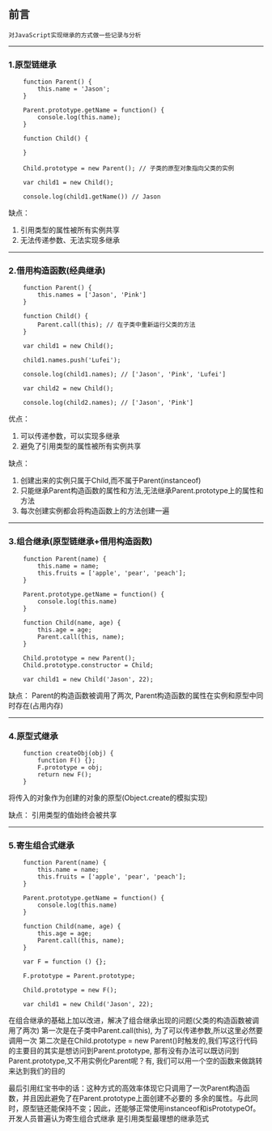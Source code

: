 ## 前言
    对JavaScript实现继承的方式做一些记录与分析
***
### 1.原型链继承
```
    function Parent() {
        this.name = 'Jason';
    }

    Parent.prototype.getName = function() {
        console.log(this.name);
    }

    function Child() {
        
    }

    Child.prototype = new Parent(); // 子类的原型对象指向父类的实例

    var child1 = new Child();

    console.log(child1.getName()) // Jason
```
缺点：
1. 引用类型的属性被所有实例共享
2. 无法传递参数、无法实现多继承
***
### 2.借用构造函数(经典继承)
```
    function Parent() {
        this.names = ['Jason', 'Pink']
    }

    function Child() {
        Parent.call(this); // 在子类中重新运行父类的方法
    }

    var child1 = new Child();

    child1.names.push('Lufei');

    console.log(child1.names); // ['Jason', 'Pink', 'Lufei']

    var child2 = new Child();

    console.log(child2.names); // ['Jason', 'Pink']
```
优点：
1. 可以传递参数，可以实现多继承
2. 避免了引用类型的属性被所有实例共享

缺点： 
1. 创建出来的实例只属于Child,而不属于Parent(instanceof)
2. 只能继承Parent构造函数的属性和方法,无法继承Parent.prototype上的属性和方法
3. 每次创建实例都会将构造函数上的方法创建一遍
***
### 3.组合继承(原型链继承+借用构造函数)
```
    function Parent(name) {
        this.name = name;
        this.fruits = ['apple', 'pear', 'peach'];
    }

    Parent.prototype.getName = function() {
        console.log(this.name)
    }

    function Child(name, age) {
        this.age = age;
        Parent.call(this, name); 
    }

    Child.prototype = new Parent();
    Child.prototype.constructor = Child;

    var child1 = new Child('Jason', 22);
```
缺点： Parent的构造函数被调用了两次, Parent构造函数的属性在实例和原型中同时存在(占用内存)
***
### 4.原型式继承
```
    function createObj(obj) {
        function F() {};
        F.prototype = obj;
        return new F();
    }
```
将传入的对象作为创建的对象的原型(Object.create的模拟实现)


缺点： 引用类型的值始终会被共享
***
### 5.寄生组合式继承
```
    function Parent(name) {
        this.name = name;
        this.fruits = ['apple', 'pear', 'peach'];
    }

    Parent.prototype.getName = function() {
        console.log(this.name)
    }

    function Child(name, age) {
        this.age = age;
        Parent.call(this, name); 
    }

    var F = function () {};

    F.prototype = Parent.prototype;

    Child.prototype = new F();

    var child1 = new Child('Jason', 22);
```
在组合继承的基础上加以改进，解决了组合继承出现的问题(父类的构造函数被调用了两次)
第一次是在子类中Parent.call(this), 为了可以传递参数,所以这里必然要调用一次
第二次是在Child.prototype = new Parent()时触发的,我们写这行代码的主要目的其实是想访问到Parent.prototype,
那有没有办法可以既访问到Parent.prototype,又不用实例化Parent呢？有, 我们可以用一个空的函数来做跳转来达到我们的目的

最后引用红宝书中的话：这种方式的高效率体现它只调用了一次Parent构造函数，并且因此避免了在Parent.prototype上面创建不必要的
多余的属性。与此同时，原型链还能保持不变；因此，还能够正常使用instanceof和isPrototypeOf。开发人员普遍认为寄生组合式继承
是引用类型最理想的继承范式